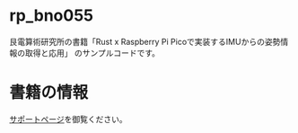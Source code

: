 # rp_bno055

艮電算術研究所の書籍「Rust x Raspberry Pi Picoで実装するIMUからの姿勢情報の取得と応用」
のサンプルコードです。

# 書籍の情報

[サポートページ](https://ushitora.net/rust_pico_imu_book)を御覧ください。